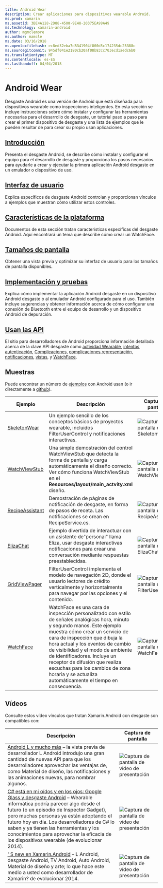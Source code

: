 ```yaml
---
title: Android Wear
description: Crear aplicaciones para dispositivos wearable Android.
ms.prod: xamarin
ms.assetid: 3BE4A128-2D88-4500-9E48-20375EA99A49
ms.technology: xamarin-android
author: mgmclemore
ms.author: mamcle
ms.date: 03/16/2018
ms.openlocfilehash: ec8ed32eba7d8341904f800d5c174235dc25388c
ms.sourcegitcommit: 945df041e2180cb20af08b83cc703ecd1aedc6b0
ms.translationtype: MT
ms.contentlocale: es-ES
ms.lasthandoff: 04/04/2018
---
```

# <a name="android-wear"></a>Android Wear

Desgaste Android es una versión de Android que está diseñada para dispositivos wearable como inspecciones inteligentes. En esta sección se incluye instrucciones sobre cómo instalar y configurar las herramientas necesarias para el desarrollo de desgaste, un tutorial paso a paso para crear el primer dispositivo de desgaste y una lista de ejemplos que le pueden resultar de para crear su propio usan aplicaciones.

##  <a name="getting-startedandroidwearget-startedindexmd"></a>[Introducción](~/android/wear/get-started/index.md)

Presenta el desgaste Android, se describe cómo instalar y configurar el equipo para el desarrollo de desgaste y proporciona los pasos necesarios para ayudarle a crear y ejecutar la primera aplicación Android desgaste en un emulador o dispositivo de uso.

##  <a name="user-interfaceandroidwearuser-interfaceindexmd"></a>[Interfaz de usuario](~/android/wear/user-interface/index.md)

Explica específicos de desgaste Android controlan y proporcionan vínculos a ejemplos que muestran cómo utilizar estos controles.

##  <a name="platform-featuresandroidwearplatformindexmd"></a>[Características de la plataforma](~/android/wear/platform/index.md)

Documentos de esta sección tratan características específicas del desgaste Android. Aquí encontrará un tema que describe cómo crear un WatchFace.

##  <a name="screen-sizesandroidwearscreen-sizesmd"></a>[Tamaños de pantalla](~/android/wear/screen-sizes.md)

Obtener una vista previa y optimizar su interfaz de usuario para los tamaños de pantalla disponibles.

##  <a name="deployment--testingandroidweardeploy-testindexmd"></a>[Implementación y pruebas](~/android/wear/deploy-test/index.md)

Explica cómo implementar la aplicación Android desgaste en un dispositivo Android desgaste o al emulador Android configurado para el uso. También incluye sugerencias y obtener información acerca de cómo configurar una conexión de Bluetooth entre el equipo de desarrollo y un dispositivo Android de depuración.

##  <a name="wear-apishttpsdeveloperandroidcomreferenceandroidsupportwearable"></a>[Usan las API](https://developer.android.com/reference/android/support/wearable)

El sitio para desarrolladores de Android proporciona información detallada acerca de la clave API desgaste como [actividad Wearable](https://developer.android.com/reference/android/support/wearable/activity/package-summary.html), [intentos](https://developer.android.com/reference/com/google/android/wearable/intent/package-summary.html), [autenticación](https://developer.android.com/reference/android/support/wearable/authentication/package-summary.html), [ Complicaciones](https://developer.android.com/reference/android/support/wearable/complications/package-summary.html), [complicaciones representación](https://developer.android.com/reference/android/support/wearable/complications/rendering/package-summary.html), [notificaciones](https://developer.android.com/reference/android/support/wearable/notifications/package-summary.html), [vistas](https://developer.android.com/reference/android/support/wearable/view/package-summary.html), y [WatchFace](https://developer.android.com/reference/android/support/wearable/watchface/package-summary.html).



## <a name="samples"></a>Muestras

Puede encontrar un número de [ejemplos](https://developer.xamarin.com/samples/android/Android%20Wear/) con Android usan (o ir directamente a [github](https://github.com/xamarin/monodroid-samples/tree/master/wear)). 

|Ejemplo|Descripción|Captura de pantalla|
|--- |--- |--- |
|[SkeletonWear](https://developer.xamarin.com/samples/SkeletonWear/)|Un ejemplo sencillo de los conceptos básicos de proyectos wearable, incluidos FilterUserControl y notificaciones interactivas.|![Captura de pantalla de Skeletonwear](images/skeleton.png)|
|[WatchViewStub](https://developer.xamarin.com/samples/WatchViewStub/)|Una simple demostración del control WatchViewStub que detecta la forma de pantalla y carga automáticamente el diseño correcto.  Ver cómo funciona WatchViewStub en el **Resources/layout/main_actvity.xml** diseño.|![Captura de pantalla de WatchViewStub](images/watchview.png)|
|[RecipeAssistant](https://developer.xamarin.com/samples/RecipeAssistant/)|Demostración de páginas de notificación de desgaste, en forma de pasos de receta. Las notificaciones se crean en RecipeService.cs.|![Captura de pantalla de RecipeAssistant](images/recipeassist.png)|
|[ElizaChat](https://developer.xamarin.com/samples/ElizaChat/)|Ejemplo divertida de interactuar con un asistente de"personal" llama Eliza, usar desgaste interactivas notificaciones para crear una conversación mediante respuestas preestablecidas.|![Captura de pantalla de ElizaChat](images/eliza.png)|
|[GridViewPager](https://developer.xamarin.com/samples/GridViewPager/)|FilterUserControl implementa el modelo de navegación 2D, donde el usuario lectores de crédito verticalmente y horizontalmente para navegar por las opciones y el contenido.|![Captura de pantalla de FilterUserControl](images/gridviewpager.png)|
|[WatchFace](https://developer.xamarin.com/samples/monodroid/wear/WatchFace)|WatchFace es una cara de inspección personalizado con estilo de señales analógicas hora, minuto y segundo manos. Este ejemplo muestra cómo crear un servicio de cara de inspección que dibuja la hora actual y los eventos de cambio de visibilidad y el modo de ambiente de identificadores. Incluye un receptor de difusión que realiza escuchas para los cambios de zona horaria y se actualiza automáticamente el tiempo en consecuencia.|![Captura de pantalla de WatchFace](images/gridviewpager.png)|


##  <a name="videos"></a>Vídeos

Consulte estos vídeo vínculos que tratan Xamarin.Android con desgaste son compatibles con:

|Descripción|Captura de pantalla|
|--- |--- |
|[Android L y mucho más](http://blog.xamarin.com/webinar-recording-android-l-and-so-much-more/) &ndash; la vista previa de desarrollador L Android introdujo una gran cantidad de nuevas API para que los desarrolladores aprovechar las ventajas de, como Material de diseño, las notificaciones y las animaciones nuevas, para nombrar algunos.|![Captura de pantalla de vídeo de presentación](images/video-android-l.png)|
|[C# está en mi oídos y en los ojos: Google Glass y desgaste Android](https://www.youtube.com/watch?v=80H8tXByZQc) &ndash; Wearable informática podría parecer algo desde el futuro (o un episodio de Inspector Gadget), pero muchas personas ya están adoptando el futuro hoy en día. Los desarrolladores de C# lo saben y ya tienen las herramientas y los conocimientos para aprovechar la eficacia de los dispositivos wearable (de evolucionar 2014).|![Captura de pantalla de vídeo de presentación](images/video-eyes-ears.png)|
|[' S new en Xamarin.Android](https://www.youtube.com/watch?v=Gpqc2XZIQfU) &ndash; L Android, desgaste Android, TV Android, Auto Android, Material de diseño y arte; lo que hace este medio a usted como desarrollador de Xamarin? de evolucionar 2014.|![Captura de pantalla de vídeo de presentación](Images/video-whats-new.png)|


<!--

March 18
http://blog.xamarin.com/android-wear/

August 14
http://blog.xamarin.com/android-l-developer-preview-android-wear-support/

August 27
http://blog.xamarin.com/tips-for-your-first-android-wear-app/

Watch Face
https://github.com/Redth/Xamarin.Wear.WatchFace
-->
